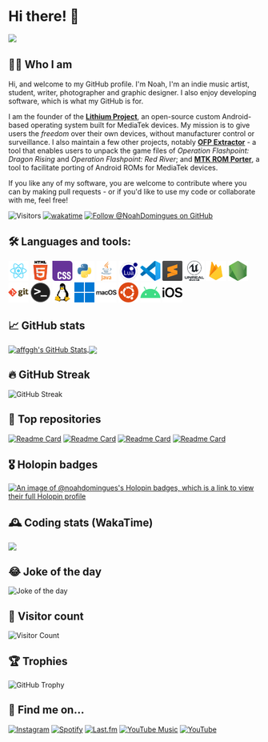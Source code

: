 # Hi there! 👋

[<img src="https://github.com/user-attachments/assets/c62c6e40-c86f-4790-ac95-bb3dbf80a00f">](https://discord.gg/3zbfaTNN7V)

## 🙋‍♂️ Who I am

Hi, and welcome to my GitHub profile. I'm Noah, I'm an indie music artist, student, writer, photographer and graphic designer. I also enjoy developing software, which is what my GitHub is for.

I am the founder of the **[Lithium Project](https://github.com/NoahDomingues/Lithium)**, an open-source custom Android-based operating system built for MediaTek devices. My mission is to give users the _freedom_ over their own devices, without manufacturer control or surveillance. I also maintain a few other projects, notably **[OFP Extractor](https://github.com/NoahDomingues/OFP-Extractor)** - a tool that enables users to unpack the game files of _Operation Flashpoint: Dragon Rising_ and _Operation Flashpoint: Red River_; and **[MTK ROM Porter](https://github./com/NoahDomingues/MTK-ROM-Porter)**, a tool to facilitate porting of Android ROMs for MediaTek devices.

If you like any of my software, you are welcome to contribute where you can by making pull requests - or if you'd like to use my code or collaborate with me, feel free!

![Visitors](https://visitor-badge.laobi.icu/badge?page_id=NoahDomingues.NoahDomingues) [![wakatime](https://wakatime.com/badge/user/ea04b493-bc6a-4ff5-88e9-17e7f6a3eb9e.svg)](https://wakatime.com/@ea04b493-bc6a-4ff5-88e9-17e7f6a3eb9e) [![Follow @NoahDomingues on GitHub](https://img.shields.io/github/followers/NoahDomingues?label=Follow&style=social)](https://github.com/NoahDomingues)

<!--
![GitHub commit activity](https://img.shields.io/github/commit-activity/w/NoahDomingues/Lithium?style=flat)
-->

## 🛠️ Languages and tools:

<p align="left">
<a target="_blank" rel="noopener noreferrer" href="https://raw.githubusercontent.com/github/explore/80688e429a7d4ef2fca1e82350fe8e3517d3494d/topics/react/react.png"><img src="https://raw.githubusercontent.com/github/explore/80688e429a7d4ef2fca1e82350fe8e3517d3494d/topics/react/react.png" alt="REACT" style="max-width: 100%;" height="40"></a>
<a target="_blank" rel="noopener noreferrer" href="https://raw.githubusercontent.com/github/explore/80688e429a7d4ef2fca1e82350fe8e3517d3494d/topics/html/html.png"><img alt="HTML5" src="https://raw.githubusercontent.com/github/explore/80688e429a7d4ef2fca1e82350fe8e3517d3494d/topics/html/html.png" style="max-width: 100%;" height="40"></a>
<a target="_blank" rel="noopener noreferrer" href="https://raw.githubusercontent.com/github/explore/80688e429a7d4ef2fca1e82350fe8e3517d3494d/topics/css/css.png"><img src="https://raw.githubusercontent.com/github/explore/80688e429a7d4ef2fca1e82350fe8e3517d3494d/topics/css/css.png" alt="CSS" style="max-width: 100%;" height="40"></a>
<a target="_blank" rel="noopener noreferrer" href="https://raw.githubusercontent.com/github/explore/80688e429a7d4ef2fca1e82350fe8e3517d3494d/topics/python/python.png"><img src="https://raw.githubusercontent.com/github/explore/80688e429a7d4ef2fca1e82350fe8e3517d3494d/topics/python/python.png" alt="Python" style="max-width: 100%;" height="40"></a>
<a target="_blank" rel="noopener noreferrer" href="https://raw.githubusercontent.com/github/explore/80688e429a7d4ef2fca1e82350fe8e3517d3494d/topics/java/java.png"><img src="https://raw.githubusercontent.com/github/explore/80688e429a7d4ef2fca1e82350fe8e3517d3494d/topics/java/java.png" alt="Java" style="max-width: 100%;" height="40"></a>
<a target="_blank" rel="noopener noreferrer" href="https://raw.githubusercontent.com/github/explore/80688e429a7d4ef2fca1e82350fe8e3517d3494d/topics/lua/lua.png"><img src="https://raw.githubusercontent.com/github/explore/80688e429a7d4ef2fca1e82350fe8e3517d3494d/topics/lua/lua.png" alt="Lua" style="max-width: 100%;" height="40"></a>
<a target="_blank" rel="noopener noreferrer" href="https://raw.githubusercontent.com/github/explore/80688e429a7d4ef2fca1e82350fe8e3517d3494d/topics/visual-studio-code/visual-studio-code.png"><img src="https://raw.githubusercontent.com/github/explore/80688e429a7d4ef2fca1e82350fe8e3517d3494d/topics/visual-studio-code/visual-studio-code.png" alt="VS Code" style="max-width: 100%;" height="40"></a>
<a target="_blank" rel="noopener noreferrer" href="https://raw.githubusercontent.com/github/explore/80688e429a7d4ef2fca1e82350fe8e3517d3494d/topics/visual-studio-code/visual-studio-code.png"><img src="https://raw.githubusercontent.com/github/explore/80688e429a7d4ef2fca1e82350fe8e3517d3494d/topics/sublime-text/sublime-text.png" alt="Sublime Text" style="max-width: 100%;" height="40"></a>
<a target="_blank" rel="noopener noreferrer" href="https://raw.githubusercontent.com/github/explore/80688e429a7d4ef2fca1e82350fe8e3517d3494d/topics/unreal-engine/unreal-engine.png"><img src="https://raw.githubusercontent.com/github/explore/80688e429a7d4ef2fca1e82350fe8e3517d3494d/topics/unreal-engine/unreal-engine.png" alt="Unreal Engine" style="max-width: 100%;" height="40"></a>
<a target="_blank" rel="noopener noreferrer" href="https://raw.githubusercontent.com/github/explore/80688e429a7d4ef2fca1e82350fe8e3517d3494d/topics/sublime-text/sublime-text.png"><img src="https://raw.githubusercontent.com/github/explore/80688e429a7d4ef2fca1e82350fe8e3517d3494d/topics/firebase/firebase.png" alt="Firebase" style="max-width: 100%;" height="40"></a>
<a target="_blank" rel="noopener noreferrer" href="https://raw.githubusercontent.com/github/explore/80688e429a7d4ef2fca1e82350fe8e3517d3494d/topics/bootstrap/bootstrap.png"><img src="https://raw.githubusercontent.com/github/explore/80688e429a7d4ef2fca1e82350fe8e3517d3494d/topics/nodejs/nodejs.png" alt="NodeJS" style="max-width: 100%;" height="40"></a>
<a target="_blank" rel="noopener noreferrer" href="https://raw.githubusercontent.com/github/explore/80688e429a7d4ef2fca1e82350fe8e3517d3494d/topics/git/git.png"><img src="https://raw.githubusercontent.com/github/explore/80688e429a7d4ef2fca1e82350fe8e3517d3494d/topics/git/git.png" alt="Git" style="max-width: 100%;" height="40"></a>
<a target="_blank" rel="noopener noreferrer" href="https://raw.githubusercontent.com/github/explore/80688e429a7d4ef2fca1e82350fe8e3517d3494d/topics/terminal/terminal.png"><img src="https://raw.githubusercontent.com/github/explore/80688e429a7d4ef2fca1e82350fe8e3517d3494d/topics/terminal/terminal.png" alt="Terminal" style="max-width: 100%;" height="40"></a>
<a target="_blank" rel="noopener noreferrer" href="https://raw.githubusercontent.com/github/explore/80688e429a7d4ef2fca1e82350fe8e3517d3494d/topics/linux/linux.png"><img src="https://raw.githubusercontent.com/github/explore/80688e429a7d4ef2fca1e82350fe8e3517d3494d/topics/linux/linux.png" alt="Linux" style="max-width: 100%;" height="40"></a>
<a target="_blank" rel="noopener noreferrer" href="https://raw.githubusercontent.com/github/explore/80688e429a7d4ef2fca1e82350fe8e3517d3494d/topics/windows/windows.png"><img src="https://raw.githubusercontent.com/github/explore/80688e429a7d4ef2fca1e82350fe8e3517d3494d/topics/windows/windows.png" alt="Windows" style="max-width: 100%;" height="40"></a>
<a target="_blank" rel="noopener noreferrer" href="https://raw.githubusercontent.com/github/explore/80688e429a7d4ef2fca1e82350fe8e3517d3494d/topics/macos/macos.png"><img src="https://raw.githubusercontent.com/github/explore/80688e429a7d4ef2fca1e82350fe8e3517d3494d/topics/macos/macos.png" alt="MacOS" style="max-width: 100%;" height="40"></a>
<a target="_blank" rel="noopener noreferrer" href="https://raw.githubusercontent.com/github/explore/80688e429a7d4ef2fca1e82350fe8e3517d3494d/topics/ubuntu/ubuntu.png"><img src="https://raw.githubusercontent.com/github/explore/80688e429a7d4ef2fca1e82350fe8e3517d3494d/topics/ubuntu/ubuntu.png" alt="Ubuntu" style="max-width: 100%;" height="40"></a>
<a target="_blank" rel="noopener noreferrer" href="https://raw.githubusercontent.com/github/explore/80688e429a7d4ef2fca1e82350fe8e3517d3494d/topics/android/android.png"><img src="https://raw.githubusercontent.com/github/explore/80688e429a7d4ef2fca1e82350fe8e3517d3494d/topics/android/android.png" alt="Android" style="max-width: 100%;" height="40"></a>
<a target="_blank" rel="noopener noreferrer" href="https://raw.githubusercontent.com/github/explore/80688e429a7d4ef2fca1e82350fe8e3517d3494d/topics/ios/ios.png"><img src="https://raw.githubusercontent.com/github/explore/80688e429a7d4ef2fca1e82350fe8e3517d3494d/topics/ios/ios.png" alt="iOS" style="max-width: 100%;" height="40"></a>
</p>

## 📈 GitHub stats

<a href="https://github.com/NoahDomingues/NoahDomingues">
  <img align="center" src="https://github-readme-stats.vercel.app/api?username=NoahDomingues&show=reviews,discussions_started,discussions_answered,prs_merged,prs_merged_percentage&show_icons=true&line_height=27&count_private=true&title_color=ffffff&text_color=c9cacc&icon_color=2bbc8a&bg_color=1d1f21" alt="affggh's GitHub Stats" />
</a>
<a href="https://github.com/NoahDomingues/NoahDomingues">
  <img align="center" src="https://github-readme-stats.vercel.app/api/top-langs/?username=NoahDomingues&title_color=ffffff&text_color=c9cacc&icon_color=2bbc8a&bg_color=1d1f21&langs_count=6" />
</a>

## 🔥 GitHub Streak

![GitHub Streak](https://github-readme-streak-stats.herokuapp.com/?user=YOUR_USERNAME&theme=dark)

## 🌟 Top repositories

[![Readme Card](https://github-readme-stats.vercel.app/api/pin/?username=NoahDomingues&repo=OFP-Extractor&theme=blue-green)](https://github.com/NoahDomingues/OFP-Extractor)
[![Readme Card](https://github-readme-stats.vercel.app/api/pin/?username=NoahDomingues&repo=MTK-ROM-Porter&theme=blue-green)](https://github.com/NoahDomingues/MTK-ROM-Porter)
[![Readme Card](https://github-readme-stats.vercel.app/api/pin/?username=NoahDomingues&repo=Lithium&theme=blue-green)](https://github.com/NoahDomingues/Lithium)
[![Readme Card](https://github-readme-stats.vercel.app/api/pin/?username=NoahDomingues&repo=Lithium-Beta&theme=blue-green)](https://github.com/NoahDomingues/Lithium-Beta)
<!-- 
<a href="https://github.com/NoahDomingues/NoahDomingues">
  <img align="center" src="https://github-readme-stats.vercel.app/api/pin/?username=NoahDomingues&repo=OFP-Extractor&title_color=ffffff&text_color=c9cacc&icon_color=2bbc8a&bg_color=1d1f21&langs_count=6" />
</a>
<a href="https://github.com/NoahDomingues/NoahDomingues">
  <img align="center" src="https://github-readme-stats.vercel.app/api/pin/?username=NoahDomingues&repo=MTK-ROM-Porter&title_color=ffffff&text_color=c9cacc&icon_color=2bbc8a&bg_color=1d1f21&langs_count=6" />
</a>
<a href="https://github.com/NoahDomingues/NoahDomingues">
  <img align="center" src="https://github-readme-stats.vercel.app/api/pin/?username=NoahDomingues&repo=Lithium&title_color=ffffff&text_color=c9cacc&icon_color=2bbc8a&bg_color=1d1f21&langs_count=6" />
</a>
<a href="https://github.com/NoahDomingues/NoahDomingues">
  <img align="center" src="https://github-readme-stats.vercel.app/api/pin/?username=NoahDomingues&repo=Lithium-Beta&title_color=ffffff&text_color=c9cacc&icon_color=2bbc8a&bg_color=1d1f21&langs_count=6" />
</a>
-->

## 🎖 Holopin badges

[![An image of @noahdomingues's Holopin badges, which is a link to view their full Holopin profile](https://holopin.me/noahdomingues)](https://holopin.io/@noahdomingues)

## 🕰️ Coding stats (WakaTime)

<!--
![WakaTime stats](https://github-readme-stats.vercel.app/api/wakatime?username=@NoahDomingues)
-->

<a href="https://github.com/NoahDomingues/NoahDomingues">
  <img align="center" src="https://github-readme-stats.vercel.app/api/wakatime?username=@NoahDomingues&title_color=ffffff&text_color=c9cacc&icon_color=2bbc8a&bg_color=1d1f21" />
</a>

## 😂 Joke of the day

![Joke of the day](https://readme-jokes.vercel.app/api)

## 👀 Visitor count

![Visitor Count](https://profile-counter.glitch.me/NoahDomingues/count.svg)

## 🏆 Trophies

![GitHub Trophy](https://github-profile-trophy.vercel.app/?username=NoahDomingues)

## 👊 Find me on...

[![Instagram](https://img.shields.io/badge/Instagram-%23E4405F.svg?style=for-the-badge&logo=Instagram&logoColor=white)](https://instagram.com/itsnoahdomingues) [![Spotify](https://img.shields.io/badge/Spotify-1ED760?style=for-the-badge&logo=spotify&logoColor=white)](https://open.spotify.com/artist/6I4XmPMX2U6239LfO1KgPr) [![Last.fm](https://img.shields.io/badge/last.fm-D51007?style=for-the-badge&logo=last.fm&logoColor=white)](https://last.fm/artist/Noah+Domingues) [![YouTube Music](https://img.shields.io/badge/YouTube_Music-FF0000?style=for-the-badge&logo=youtube-music&logoColor=white)](https://music.youtube.com/channel/UC_MrgPmtT0-d6Dqd4QVe5GQ?si=MLKYquRrITFrhqEa) [![YouTube](https://img.shields.io/badge/YouTube-%23FF0000.svg?style=for-the-badge&logo=YouTube&logoColor=white)](https://youtube.com/@NoahDomingues?sub_confirmation=1)


<!--
**NoahDomingues/NoahDomingues** is a ✨ _special_ ✨ repository because its `README.md` (this file) appears on your GitHub profile.

Here are some ideas to get you started:

- 🔭 I’m currently working on ...
- 🌱 I’m currently learning ...
- 👯 I’m looking to collaborate on ...
- 🤔 I’m looking for help with ...
- 💬 Ask me about ...
- 📫 How to reach me: ...
- 😄 Pronouns: ...
- ⚡ Fun fact: ...
-->
